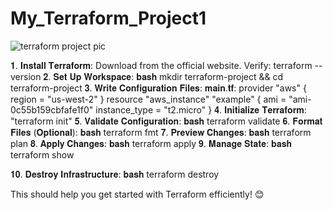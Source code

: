 # My_Terraform_Project1
![terraform project pic](https://github.com/user-attachments/assets/f5b7ab26-7ee5-49ac-9a3e-8ae9c525d6cf)

𝟏.	𝐈𝐧𝐬𝐭𝐚𝐥𝐥 𝐓𝐞𝐫𝐫𝐚𝐟𝐨𝐫𝐦:
	Download from the official website.
	Verify: terraform --version
𝟐.	𝐒𝐞𝐭 𝐔𝐩 𝐖𝐨𝐫𝐤𝐬𝐩𝐚𝐜𝐞:
  𝐛𝐚𝐬𝐡
  mkdir terraform-project && cd terraform-project
𝟑.	𝐖𝐫𝐢𝐭𝐞 𝐂𝐨𝐧𝐟𝐢𝐠𝐮𝐫𝐚𝐭𝐢𝐨𝐧 𝐅𝐢𝐥𝐞𝐬:
	𝐦𝐚𝐢𝐧.𝐭𝐟:
 provider "aws" {
   region = "us-west-2"
 }
resource "aws_instance" "example" {
  ami           = "ami-0c55b159cbfafe1f0"
  instance_type = "t2.micro"
}
𝟒.	𝐈𝐧𝐢𝐭𝐢𝐚𝐥𝐢𝐳𝐞 𝐓𝐞𝐫𝐫𝐚𝐟𝐨𝐫𝐦:
   "terraform init"
𝟓.	𝐕𝐚𝐥𝐢𝐝𝐚𝐭𝐞 𝐂𝐨𝐧𝐟𝐢𝐠𝐮𝐫𝐚𝐭𝐢𝐨𝐧:
𝐛𝐚𝐬𝐡
  terraform validate
𝟔.	𝐅𝐨𝐫𝐦𝐚𝐭 𝐅𝐢𝐥𝐞𝐬 (𝐎𝐩𝐭𝐢𝐨𝐧𝐚𝐥):
𝐛𝐚𝐬𝐡
  terraform fmt
𝟕.	𝐏𝐫𝐞𝐯𝐢𝐞𝐰 𝐂𝐡𝐚𝐧𝐠𝐞𝐬:
𝐛𝐚𝐬𝐡
  terraform plan
𝟖.	𝐀𝐩𝐩𝐥𝐲 𝐂𝐡𝐚𝐧𝐠𝐞𝐬:
𝐛𝐚𝐬𝐡
  terraform apply
𝟗.	𝐌𝐚𝐧𝐚𝐠𝐞 𝐒𝐭𝐚𝐭𝐞:
𝐛𝐚𝐬𝐡
  terraform show

𝟏𝟎.	𝐃𝐞𝐬𝐭𝐫𝐨𝐲 𝐈𝐧𝐟𝐫𝐚𝐬𝐭𝐫𝐮𝐜𝐭𝐮𝐫𝐞:
𝐛𝐚𝐬𝐡
terraform destroy

This should help you get started with Terraform efficiently! 😊
